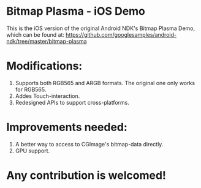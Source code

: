 # Bitmap Plasma - iOS Demo

This is the iOS version of the original Android NDK's Bitmap Plasma Demo, which can be found at:
https://github.com/googlesamples/android-ndk/tree/master/bitmap-plasma

# Modifications:
1. Supports both RGB565 and ARGB formats. The original one only works for RGB565.
2. Addes Touch-interaction.
3. Redesigned APIs to support cross-platforms.

# Improvements needed:
1. A better way to access to CGImage's bitmap-data directly.
2. GPU support.

# Any contribution is welcomed!
